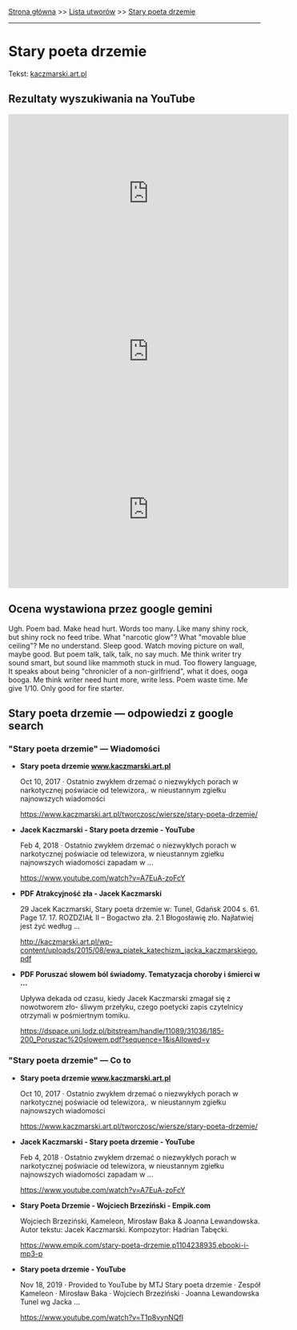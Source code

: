 [Strona główna](../index.md) >> [Lista utworów](../list.md) >> [Stary poeta drzemie](560.md)

---

# Stary poeta drzemie

Tekst: [kaczmarski.art.pl](https://www.kaczmarski.art.pl/tworczosc/wiersze/stary-poeta-drzemie/)

## Rezultaty wyszukiwania na YouTube

<iframe width="560" height="315" src="https://www.youtube.com/embed/ZlDnivN4jXE?si=IdontcarewhotheIRSsendsImnotpayingtaxes" title="YouTube video player" frameborder="0" allow="accelerometer; autoplay; clipboard-write; encrypted-media; gyroscope; picture-in-picture; web-share" referrerpolicy="strict-origin-when-cross-origin" allowfullscreen></iframe>

<iframe width="560" height="315" src="https://www.youtube.com/embed/A7EuA-zoFcY?si=IdontcarewhotheIRSsendsImnotpayingtaxes" title="YouTube video player" frameborder="0" allow="accelerometer; autoplay; clipboard-write; encrypted-media; gyroscope; picture-in-picture; web-share" referrerpolicy="strict-origin-when-cross-origin" allowfullscreen></iframe>

<iframe width="560" height="315" src="https://www.youtube.com/embed/XRk24FB6H6Q?si=IdontcarewhotheIRSsendsImnotpayingtaxes" title="YouTube video player" frameborder="0" allow="accelerometer; autoplay; clipboard-write; encrypted-media; gyroscope; picture-in-picture; web-share" referrerpolicy="strict-origin-when-cross-origin" allowfullscreen></iframe>

## Ocena wystawiona przez google gemini

Ugh. Poem bad. Make head hurt. Words too many. Like many shiny rock, but shiny rock no feed tribe. What "narcotic glow"? What "movable blue ceiling"? Me no understand. Sleep good. Watch moving picture on wall, maybe good. But poem talk, talk, talk, no say much. Me think writer try sound smart, but sound like mammoth stuck in mud. Too flowery language, It speaks about being "chronicler of a non-girlfriend", what it does, ooga booga. Me think writer need hunt more, write less. Poem waste time. Me give 1/10. Only good for fire starter.


## Stary poeta drzemie — odpowiedzi z google search

### "Stary poeta drzemie" — Wiadomości

- **Stary poeta drzemie www.kaczmarski.art.pl**

    Oct 10, 2017  ·  Ostatnio zwykłem drzemać o niezwykłych porach w narkotycznej poświacie od telewizora,. w nieustannym zgiełku najnowszych wiadomości 

   <https://www.kaczmarski.art.pl/tworczosc/wiersze/stary-poeta-drzemie/>
- **Jacek Kaczmarski - Stary poeta drzemie - YouTube**

    Feb 4, 2018  ·  Ostatnio zwykłem drzemać o niezwykłych porach w narkotycznej poświacie od telewizora, w nieustannym zgiełku najnowszych wiadomości zapadam w ... 

   <https://www.youtube.com/watch?v=A7EuA-zoFcY>
- **PDF Atrakcyjność zła - Jacek Kaczmarski**

    29 Jacek Kaczmarski, Stary poeta drzemie w: Tunel, Gdańsk 2004 s. 61. Page 17. 17. ROZDZIAŁ II – Bogactwo zła. 2.1 Błogosławię zło. Najłatwiej jest żyć według ... 

   <http://kaczmarski.art.pl/wp-content/uploads/2015/08/ewa_piatek_katechizm_jacka_kaczmarskiego.pdf>
- **PDF Poruszać słowem ból świadomy. Tematyzacja choroby i śmierci w ...**

    Upływa dekada od czasu, kiedy Jacek Kaczmarski zmagał się z nowotworem zło- śliwym przełyku, czego poetycki zapis czytelnicy otrzymali w pośmiertnym tomiku. 

   <https://dspace.uni.lodz.pl/bitstream/handle/11089/31036/185-200_Poruszac%20slowem.pdf?sequence=1&isAllowed=y>

### "Stary poeta drzemie" — Co to

- **Stary poeta drzemie www.kaczmarski.art.pl**

    Oct 10, 2017  ·  Ostatnio zwykłem drzemać o niezwykłych porach w narkotycznej poświacie od telewizora,. w nieustannym zgiełku najnowszych wiadomości 

   <https://www.kaczmarski.art.pl/tworczosc/wiersze/stary-poeta-drzemie/>
- **Jacek Kaczmarski - Stary poeta drzemie - YouTube**

    Feb 4, 2018  ·  Ostatnio zwykłem drzemać o niezwykłych porach w narkotycznej poświacie od telewizora, w nieustannym zgiełku najnowszych wiadomości zapadam w ... 

   <https://www.youtube.com/watch?v=A7EuA-zoFcY>
- **Stary Poeta Drzemie - Wojciech Brzeziński - Empik.com**

    Wojciech Brzeziński, Kameleon, Mirosław Baka & Joanna Lewandowska. Autor tekstu: Jacek Kaczmarski. Kompozytor: Hadrian Tabęcki. 

   <https://www.empik.com/stary-poeta-drzemie,p1104238935,ebooki-i-mp3-p>
- **Stary poeta drzemie - YouTube**

    Nov 18, 2019  ·  Provided to YouTube by MTJ Stary poeta drzemie · Zespół Kameleon · Mirosław Baka · Wojciech Brzeziński · Joanna Lewandowska Tunel wg Jacka ... 

   <https://www.youtube.com/watch?v=T1p8vynNQfI>

